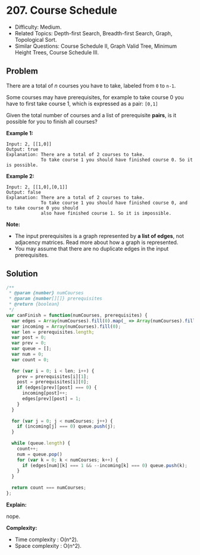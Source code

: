 # 207. Course Schedule

- Difficulty: Medium.
- Related Topics: Depth-first Search, Breadth-first Search, Graph, Topological Sort.
- Similar Questions: Course Schedule II, Graph Valid Tree, Minimum Height Trees, Course Schedule III.

## Problem

There are a total of *n* courses you have to take, labeled from ```0``` to ```n-1```.

Some courses may have prerequisites, for example to take course 0 you have to first take course 1, which is expressed as a pair: ```[0,1]```

Given the total number of courses and a list of prerequisite **pairs**, is it possible for you to finish all courses?

**Example 1:**

```
Input: 2, [[1,0]] 
Output: true
Explanation: There are a total of 2 courses to take. 
             To take course 1 you should have finished course 0. So it is possible.
```

**Example 2:**

```
Input: 2, [[1,0],[0,1]]
Output: false
Explanation: There are a total of 2 courses to take. 
             To take course 1 you should have finished course 0, and to take course 0 you should
             also have finished course 1. So it is impossible.
```

**Note:**

- The input prerequisites is a graph represented by **a list of edges**, not adjacency matrices. Read more about how a graph is represented.
- You may assume that there are no duplicate edges in the input prerequisites.

## Solution

```javascript
/**
 * @param {number} numCourses
 * @param {number[][]} prerequisites
 * @return {boolean}
 */
var canFinish = function(numCourses, prerequisites) {
  var edges = Array(numCourses).fill(0).map(_ => Array(numCourses).fill(0));
  var incoming = Array(numCourses).fill(0);
  var len = prerequisites.length;
  var post = 0;
  var prev = 0;
  var queue = [];
  var num = 0;
  var count = 0;
  
  for (var i = 0; i < len; i++) {
    prev = prerequisites[i][1];
    post = prerequisites[i][0];
    if (edges[prev][post] === 0) {
      incoming[post]++;
      edges[prev][post] = 1;
    }
  }
  
  for (var j = 0; j < numCourses; j++) {
    if (incoming[j] === 0) queue.push(j);
  }
  
  while (queue.length) {
    count++;
    num = queue.pop()
    for (var k = 0; k < numCourses; k++) {
      if (edges[num][k] === 1 && --incoming[k] === 0) queue.push(k);
    }
  }
  
  return count === numCourses;
};
```

**Explain:**

nope.

**Complexity:**

* Time complexity : O(n^2).
* Space complexity : O(n^2).
